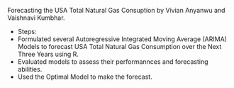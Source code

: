 Forecasting the USA Total Natural Gas Consuption by Vivian Anyanwu and Vaishnavi Kumbhar.
- Steps:
- Formulated several Autoregressive Integrated Moving Average (ARIMA) Models to forecast USA Total Natural Gas Consumption over the Next Three Years using R.     
- Evaluated models to assess their performannces and forecasting abilities.
- Used the Optimal Model to make the forecast.
